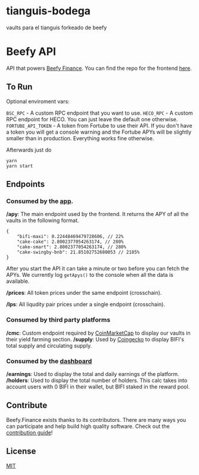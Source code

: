# tianguis-bodega

vaults para el tianguis
forkeado de beefy

# Beefy API

API that powers [Beefy Finance](https://app.beefy.finance). You can find the repo for the frontend [here](https://github.com/beefyfinance/beefy-app).

## To Run

Optional enviroment vars:

`BSC_RPC` - A custom RPC endpoint that you want to use.
`HECO_RPC` - A custom RPC endpoint for HECO. You can just leave the default one otherwise.
`FORTUBE_API_TOKEN` - A token from Fortube to use their API. If you don't have a token you will get a console warning and the Fortube APYs will be slightly smaller than in production. Everything works fine otherwise.

Afterwards just do

```
yarn
yarn start
```

## Endpoints

### Consumed by the [app](https://app.beefy.finance).

**/apy**: The main endpoint used by the frontend. It returns the APY of all the vaults in the following format.

```
{
	"bifi-maxi": 0.22448469479728606, // 22%
	"cake-cake": 2.8002377054263174, // 280%
	"cake-smart": 2.8002377054263174, // 280%
	"cake-swingby-bnb": 21.85102752680053 // 2185%
}
```

After you start the API it can take a minute or two before you can fetch the APYs. We currently log `getApys()` to the console when all the data is available.

**/prices**: All token prices under the same endpoint (crosschain).

**/lps**: All liqudity pair prices under a single endpoint (crosschain).

### Consumed by third party platforms

**/cmc**: Custom endpoint required by [CoinMarketCap](https://coinmarketcap.com/) to display our vaults in their yield farming section.
**/supply**: Used by [Coingecko](https://coingecko.com) to display BIFI's total supply and circulating supply.

### Consumed by the [dashboard](https://dashboard.beefy.finance)

**/earnings**: Used to display the total and daily earnings of the platform.
**/holders**: Used to display the total number of holders. This calc takes into account users with 0 BIFI in their wallet, but BIFI staked in the reward pool.

## Contribute

Beefy.Finance exists thanks to its contributors. There are many ways you can participate and help build high quality software. Check out the [contribution guide](CONTRIBUTING.md)!

## License

[MIT](LICENSE)
